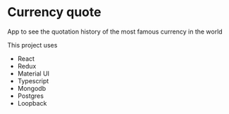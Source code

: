 # Currency quote

App to see the quotation history of the most famous currency in the world

This project uses
* React
* Redux
* Material UI
* Typescript
* Mongodb
* Postgres
* Loopback